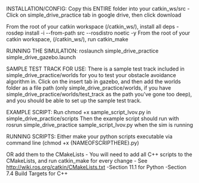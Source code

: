 INSTALLATION/CONFIG:
Copy this ENTIRE folder into your catkin_ws/src
	- Click on simple_drive_practice tab in google drive, then click download

From the root of your catkin workspace (/catkin_ws/), install all deps
	- rosdep install -i --from-path src --rosdistro noetic -y
From the root of your catkin workspace, (/catkin_ws/), run catkin_make

RUNNING THE SIMULATION:
roslaunch simple_drive_practice simple_drive_gazebo.launch

SAMPLE TEST TRACK FOR USE:
There is a sample test track included in simple_drive_practice/worlds for you to test your obstacle avoidance algorithm in. Click on the insert tab in gazebo, and then add the worlds folder as a file path (only simple_drive_practice/worlds, if you have simple_drive_practice/worlds/test_track as the path you've gone too deep), and you should be able to set up the sample test track.

EXAMPLE SCRIPT:
Run chmod +x sample_script_lvov.py in simple_drive_practice/scripts
Then the example script should run with rosrun simple_drive_practice sample_script_lvov.py when the sim is running

RUNNING SCRIPTS:
Either make your python scripts executable via command line (chmod +x {NAMEOFSCRIPTHERE}.py)

OR add them to the CMakeLists
	- You will need to add all C++ scripts to the CMakeLists, and run catkin_make for every change
	- See http://wiki.ros.org/catkin/CMakeLists.txt 
		-Section 11.1 for Python
		-Section 7.4 Build Targets for C++